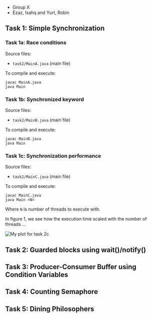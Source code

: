 - Group X
- Ezaz, Isahq and Yurt, Robin

## Task 1: Simple Synchronization

### Task 1a: Race conditions
Source files:

- `task2/MainA.java` (main file)

To compile and execute:
```
javac MainA.java
java Main
```

### Task 1b: Synchronized keyword
Source files:

- `task2/MainB.java` (main file)

To compile and execute:
```
javac MainB.java
java Main
```

### Task 1c: Synchronization performance
Source files:

- `task2/MainC.java` (main file)

To compile and execute:
```
javac MainC.java
java Main <N>
```
Where `N` is number of threads to execute with.

In figure 1, we see how the execution time scaled with the number of threads
...

![My plot for task 2c](data/task2c.png)


## Task 2: Guarded blocks using wait()/notify()

## Task 3: Producer-Consumer Buffer using Condition Variables

## Task 4: Counting Semaphore

## Task 5: Dining Philosophers
